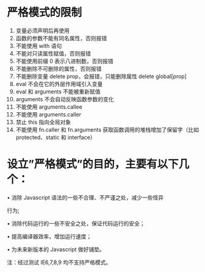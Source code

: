 # 严格模式的限制
1. 变量必须声明后再使用
2. 函数的参数不能有同名属性，否则报错
3. 不能使用 with 语句
4. 不能对只读属性赋值，否则报错
5. 不能使用前缀 0 表示八进制数，否则报错
6. 不能删除不可删除的属性，否则报错
7. 不能删除变量 delete prop，会报错，只能删除属性 delete global\[prop\]
8. eval 不会在它的外层作用域引入变量
9. eval 和 arguments 不能被重新赋值
10. arguments 不会自动反映函数参数的变化
11. 不能使用 arguments.callee
12. 不能使用 arguments.caller
13. 禁止 this 指向全局对象
14. 不能使用 fn.caller 和 fn.arguments 获取函数调用的堆栈增加了保留字（比如 protected、static 和       interface）



# 设立”严格模式”的目的，主要有以下几个：
• 消除 Javascript 语法的一些不合理、不严谨之处，减少一些怪异

行为;

• 消除代码运行的一些不安全之处，保证代码运行的安全；

• 提高编译器效率，增加运行速度；

• 为未来新版本的 Javascript 做好铺垫。

注：经过测试 IE6,7,8,9 均不支持严格模式。